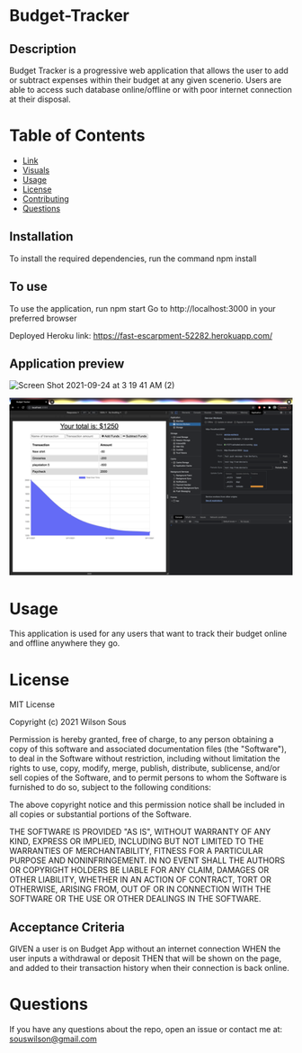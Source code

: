 # Budget-Tracker
## Description
Budget Tracker is a progressive web application that allows the user to add or subtract expenses within their budget at any given scenerio. Users are able to access such database online/offline or with poor internet connection at their disposal.

  # Table of Contents 
  * [Link](#Link)
  * [Visuals](#Visuals)
  * [Usage](#usage)
  * [License](#license)
  * [Contributing](#contributing)
  * [Questions](#questions)

## Installation 
To install the required dependencies, run the command npm install
## To use
To use the application, run npm start
Go to http://localhost:3000 in your preferred browser

Deployed Heroku link: https://fast-escarpment-52282.herokuapp.com/

## Application preview
![Screen Shot 2021-09-24 at 3 19 41 AM (2)](https://user-images.githubusercontent.com/78562158/134634418-5d2144f1-6c13-4fb1-a8db-9dd930ebe879.png)


<img src="images/screenshot.png">

  # Usage
  ​This application is used for any users that want to track their budget online and offline anywhere they go.

  # License
MIT License

Copyright (c) 2021 Wilson Sous

Permission is hereby granted, free of charge, to any person obtaining a copy of this software and associated documentation files (the "Software"), to deal in the Software without restriction, including without limitation the rights to use, copy, modify, merge, publish, distribute, sublicense, and/or sell copies of the Software, and to permit persons to whom the Software is furnished to do so, subject to the following conditions:

The above copyright notice and this permission notice shall be included in all copies or substantial portions of the Software.

THE SOFTWARE IS PROVIDED "AS IS", WITHOUT WARRANTY OF ANY KIND, EXPRESS OR IMPLIED, INCLUDING BUT NOT LIMITED TO THE WARRANTIES OF MERCHANTABILITY, FITNESS FOR A PARTICULAR PURPOSE AND NONINFRINGEMENT. IN NO EVENT SHALL THE AUTHORS OR COPYRIGHT HOLDERS BE LIABLE FOR ANY CLAIM, DAMAGES OR OTHER LIABILITY, WHETHER IN AN ACTION OF CONTRACT, TORT OR OTHERWISE, ARISING FROM, OUT OF OR IN CONNECTION WITH THE SOFTWARE OR THE USE OR OTHER DEALINGS IN THE SOFTWARE.
## Acceptance Criteria
GIVEN a user is on Budget App without an internet connection
WHEN the user inputs a withdrawal or deposit
THEN that will be shown on the page, and added to their transaction history when their connection is back online.

  # Questions
  If you have any questions about the repo, open an issue or contact me at: souswilson@gmail.com

